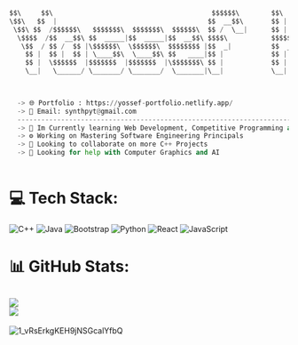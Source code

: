 ```python



$$\     $$\                                        $$$$$$\        $$\   $$\ $$\           $$\                               
\$$\   $$  |                                      $$  __$$\       $$ |  $$ |\__|          $$ |                              
 \$$\ $$  /$$$$$$\   $$$$$$$\  $$$$$$$\  $$$$$$\  $$ /  \__|      $$ |  $$ |$$\  $$$$$$$\ $$$$$$$\   $$$$$$\  $$$$$$\$$$$\  
  \$$$$  /$$  __$$\ $$  _____|$$  _____|$$  __$$\ $$$$\           $$$$$$$$ |$$ |$$  _____|$$  __$$\  \____$$\ $$  _$$  _$$\ 
   \$$  / $$ /  $$ |\$$$$$$\  \$$$$$$\  $$$$$$$$ |$$  _|          $$  __$$ |$$ |\$$$$$$\  $$ |  $$ | $$$$$$$ |$$ / $$ / $$ |
    $$ |  $$ |  $$ | \____$$\  \____$$\ $$   ____|$$ |            $$ |  $$ |$$ | \____$$\ $$ |  $$ |$$  __$$ |$$ | $$ | $$ |
    $$ |  \$$$$$$  |$$$$$$$  |$$$$$$$  |\$$$$$$$\ $$ |            $$ |  $$ |$$ |$$$$$$$  |$$ |  $$ |\$$$$$$$ |$$ | $$ | $$ |
    \__|   \______/ \_______/ \_______/  \_______|\__|            \__|  \__|\__|\_______/ \__|  \__| \_______|\__| \__| \__|


                                                                                                                         
  -> 🌐 Portfolio : https://yossef-portfolio.netlify.app/ 
  -> 📨 Email: synthpyt@gmail.com
  --------------------------------------------------------------------------------
  -> 🌱 Im Currently learning Web Development, Competitive Programming and Python.
  -> ⚙️ Working on Mastering Software Engineering Principals
  -> 🤝 Looking to collaborate on more C++ Projects
  -> 🤔 Looking for help with Computer Graphics and AI                                                                                                                       
                                                                                                                            
```

# 💻 Tech Stack:
![C++](https://img.shields.io/badge/c++-%2300599C.svg?style=for-the-badge&logo=c%2B%2B&logoColor=white) ![Java](https://img.shields.io/badge/java-%23ED8B00.svg?style=for-the-badge&logo=openjdk&logoColor=white) ![Bootstrap](https://img.shields.io/badge/bootstrap-%238511FA.svg?style=for-the-badge&logo=bootstrap&logoColor=white) ![Python](https://img.shields.io/badge/python-3670A0?style=for-the-badge&logo=python&logoColor=ffdd54) ![React](https://img.shields.io/badge/react-%2320232a.svg?style=for-the-badge&logo=react&logoColor=%2361DAFB) ![JavaScript](https://img.shields.io/badge/javascript-%23323330.svg?style=for-the-badge&logo=javascript&logoColor=%23F7DF1E)
# 📊 GitHub Stats:
![](https://github-readme-stats.vercel.app/api/top-langs/?username=yossev&theme=tokyonight&hide_border=true&include_all_commits=false&count_private=false&layout=compact) <br />
[![](https://visitcount.itsvg.in/api?id=yossev&icon=8&color=6)](https://visitcount.itsvg.in)
---

![1_vRsErkgKEH9jNSGcalYfbQ](https://github.com/yossev/yossev/assets/93604359/fdb5de64-d6d4-4827-be95-cbf98ee0f947)
